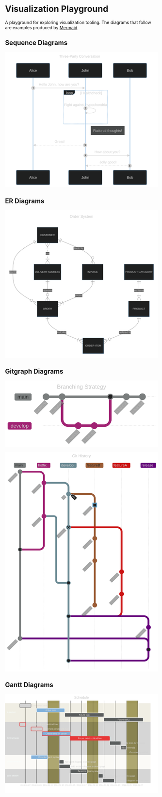 # Visualization Playground

A playground for exploring visualization tooling. The diagrams that follow are
examples produced by [Mermaid](https://mermaid.js.org/).

## Sequence Diagrams

![diagram](./src/mermaid/markdown/diagrams-1.svg)

## ER Diagrams

![diagram](./src/mermaid/markdown/diagrams-2.svg)

## Gitgraph Diagrams

![diagram](./src/mermaid/markdown/diagrams-3.svg)

![diagram](./src/mermaid/markdown/diagrams-4.svg)

## Gantt Diagrams

![diagram](./src/mermaid/markdown/diagrams-5.svg)

